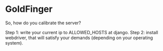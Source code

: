 # GoldFinger

So, how do you calibrate the server?

Step 1: write your current ip to ALLOWED_HOSTS at django.
Step 2: install webdriver, that will satisfy your demands (depending on your operating system).
